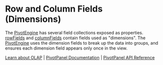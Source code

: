 Row and Column Fields (Dimensions)
==================================

The [PivotEngine](https://www.grapecity.com/wijmo/api/classes/wijmo_olap.pivotengine.html) has several field collections exposed as properties. [rowFields](https://www.grapecity.com/wijmo/api/classes/wijmo_olap.pivotengine.html#rowfields) and [columnFields](https://www.grapecity.com/wijmo/api/classes/wijmo_olap.pivotengine.html#columnfields) contain fields used as "dimensions". The [PivotEngine](https://www.grapecity.com/wijmo/api/classes/wijmo_olap.pivotengine.html) uses the dimension fields to break up the data into groups, and ensures each dimension field appears only once in the view.

[Learn about OLAP](https://www.grapecity.com/wijmo-olap) | [PivotPanel Documentation](https://www.grapecity.com/wijmo/docs/Topics/OLAP/Pivot-Panel) | [PivotPanel API Reference](https://www.grapecity.com/wijmo/api/classes/wijmo_olap.pivotpanel.html)